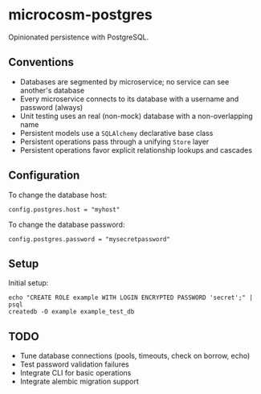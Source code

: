 # microcosm-postgres

Opinionated persistence with PostgreSQL.


## Conventions

 -  Databases are segmented by microservice; no service can see another's database
 -  Every microservice connects to its database with a username and password (always)
 -  Unit testing uses an real (non-mock) database with a non-overlapping name
 -  Persistent models use a `SQLAlchemy` declarative base class
 -  Persistent operations pass through a unifying `Store` layer
 -  Persistent operations favor explicit relationship lookups and cascades


## Configuration

To change the database host:

    config.postgres.host = "myhost"

To change the database password:

    config.postgres.password = "mysecretpassword"


## Setup

Initial setup:

    echo "CREATE ROLE example WITH LOGIN ENCRYPTED PASSWORD 'secret';" | psql
    createdb -O example example_test_db


## TODO

 - Tune database connections (pools, timeouts, check on borrow, echo)
 - Test password validation failures
 - Integrate CLI for basic operations
 - Integrate alembic migration support
